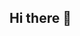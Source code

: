 ## Hi there 👋

<!--

👋 Hi, I’m @gavrigg
👀 I’m interested in Cybersecurity
🌱 I’m currently learning on the Security Blue Team Level 1 
💞️ I’m looking to collaborate on a Security Analyst or correlate areas inside SOC
📫 How to reach me: gabrielgargon92@gmail.com
